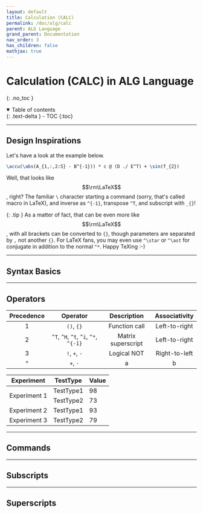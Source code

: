 ```yaml
---
layout: default
title: Calculation (CALC)
permalink: /doc/alg/calc
parent: ALG Language
grand_parent: Documentation
nav_order: 3
has_children: false
mathjax: true
---
```


# Calculation (CALC) in ALG Language
{: .no_toc }

<details open markdown="block">
  <summary>
    Table of contents
  </summary>
  {: .text-delta }
- TOC
{:toc}
</details>

***

## Design Inspirations

Let's have a look at the example below.
```tex
\accu(\abs(A_{1,:,2:5} - B^{-1})) * c @ (D ./ E^T) + \sin(f_{2})
```
Well, that looks like $$\rm\LaTeX$$, right?
The familiar `\` character starting a command (sorry, that's called macro in LaTeX),
and inverse as `^{-1}`, transpose `^T`, and subscript with `_{}`!

{: .tip }
As a matter of fact, that can be even more like $$\rm\LaTeX$$,
with all brackets can be converted to `{}`, though parameters are separated by `,` not another `{}`.
For LaTeX fans, you may even use `^\star` or `^\ast` for conjugate in addition to the normal `^*`. Happy TeXing :-)

***

## Syntax Basics

***

## Operators

| Precedence | Operator | Description | Associativity |
| :-: | :-: | :-: | :-: |
| 1 | `()`, `{}` | Function call | Left-to-right |
| 2 | `^T`, `^H`, `^t`, `^i`, `^*`, `^{-1}` | Matrix superscript | Left-to-right |
| 3 | `!`, `+`, `-` | Logical NOT | Right-to-left | 
|^  | `+`, `-`  | a | b |

<table>
    <thead>
        <tr>
            <th>Experiment</th>
            <th>TestType</th>
            <th>Value</th>
        </tr>
    </thead>
    <tbody>
        <tr>
            <td rowspan=2>Experiment 1</td>
            <td>TestType1</td>
            <td>98</td>
        </tr>
        <tr>
            <td>TestType2</td>
            <td>73</td>
        </tr>
        <tr>
            <td>Experiment 2</td>
            <td>TestType1</td>
            <td>93</td>
        </tr>
        <tr>
            <td>Experiment 3</td>
            <td>TestType2</td>
            <td>79</td>
        </tr>
    </tbody>
</table>

***

## Commands

***

## Subscripts

***

## Superscripts
